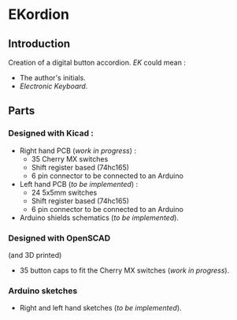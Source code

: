 # EKordion

## Introduction

Creation of a digital button accordion. *EK* could mean :

- The author's initials.
- *Electronic Keyboard*.

## Parts

### Designed with Kicad :

+ Right hand PCB (*work in progress*) :
  - 35 Cherry MX switches
  - Shift register based (74hc165)
  - 6 pin connector to be connected to an Arduino
+ Left hand PCB (*to be implemented*) :
  - 24 5x5mm switches
  - Shift register based (74hc165)
  - 6 pin connector to be connected to an Arduino
+ Arduino shields schematics (*to be implemented*).

### Designed with OpenSCAD

(and 3D printed)

+ 35 button caps to fit the Cherry MX switches (*work in progress*).

### Arduino sketches

+ Right and left hand sketches (*to be implemented*).